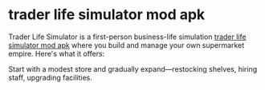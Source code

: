 # trader life simulator mod apk
Trader Life Simulator is a first-person business-life simulation [trader life simulator mod apk](https://apkscart.com/trader-life-simulator-mod-apk/) where you build and manage your own supermarket empire. Here's what it offers:

Start with a modest store and gradually expand—restocking shelves, hiring staff, upgrading facilities.
